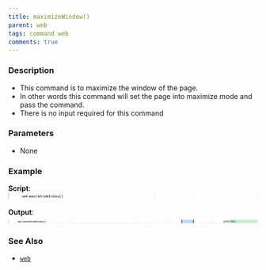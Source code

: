 ```yaml
---
title: maximizeWindow()
parent: web
tags: command web
comments: true
---
```


### Description

- This command is to maximize the window of the page.
- In other words this command will set the page into maximize mode and pass the command.
- There is no input required for this command

### Parameters
- None
### Example

**Script**:<br/>
![](image/maximizeWindow_01.png)

**Output**:<br/>
![](image/maximizeWindow_02.png)

### See Also

- [`web`](index)